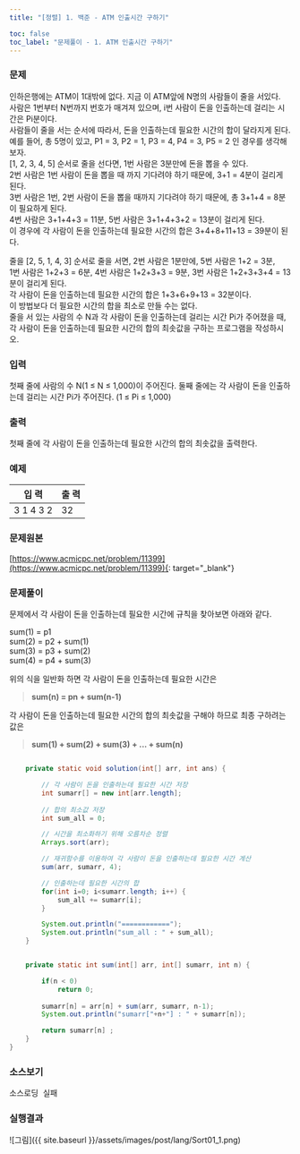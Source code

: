 ```yaml
---
title: "[정렬] 1. 백준 - ATM 인출시간 구하기"

toc: false
toc_label: "문제풀이 - 1. ATM 인출시간 구하기"
---
```

### 문제
인하은행에는 ATM이 1대밖에 없다. 지금 이 ATM앞에 N명의 사람들이 줄을 서있다.     
사람은 1번부터 N번까지 번호가 매겨져 있으며, i번 사람이 돈을 인출하는데 걸리는 시간은 Pi분이다.    
사람들이 줄을 서는 순서에 따라서, 돈을 인출하는데 필요한 시간의 합이 달라지게 된다.     
예를 들어, 총 5명이 있고, P1 = 3, P2 = 1, P3 = 4, P4 = 3, P5 = 2 인 경우를 생각해보자.     
[1, 2, 3, 4, 5] 순서로 줄을 선다면, 1번 사람은 3분만에 돈을 뽑을 수 있다.     
2번 사람은 1번 사람이 돈을 뽑을 때 까지 기다려야 하기 때문에, 3+1 = 4분이 걸리게 된다.     
3번 사람은 1번, 2번 사람이 돈을 뽑을 때까지 기다려야 하기 때문에, 총 3+1+4 = 8분이 필요하게 된다.     
4번 사람은 3+1+4+3 = 11분, 5번 사람은 3+1+4+3+2 = 13분이 걸리게 된다.     
이 경우에 각 사람이 돈을 인출하는데 필요한 시간의 합은 3+4+8+11+13 = 39분이 된다.        

줄을 [2, 5, 1, 4, 3] 순서로 줄을 서면, 2번 사람은 1분만에, 5번 사람은 1+2 = 3분,     
1번 사람은 1+2+3 = 6분, 4번 사람은 1+2+3+3 = 9분, 3번 사람은 1+2+3+3+4 = 13분이 걸리게 된다.     
각 사람이 돈을 인출하는데 필요한 시간의 합은 1+3+6+9+13 = 32분이다.     
이 방법보다 더 필요한 시간의 합을 최소로 만들 수는 없다.    
줄을 서 있는 사람의 수 N과 각 사람이 돈을 인출하는데 걸리는 시간 Pi가 주어졌을 때, 각 사람이 돈을 인출하는데 필요한 시간의 합의 최솟값을 구하는 프로그램을 작성하시오.    

### 입력
첫째 줄에 사람의 수 N(1 ≤ N ≤ 1,000)이 주어진다. 둘째 줄에는 각 사람이 돈을 인출하는데 걸리는 시간 Pi가 주어진다. (1 ≤ Pi ≤ 1,000)

### 출력
첫째 줄에 각 사람이 돈을 인출하는데 필요한 시간의 합의 최솟값을 출력한다.

### 예제    

입    력 | 출    력     
----- | -----   
3 1 4 3 2 | 32

### 문제원본    
[https://www.acmicpc.net/problem/11399](https://www.acmicpc.net/problem/11399){: target="_blank"}


### 문제풀이
문제에서 각 사람이 돈을 인출하는데 필요한 시간에 규칙을 찾아보면 아래와 같다.

sum(1) = p1    
sum(2) = p2 + sum(1)    
sum(3) = p3 + sum(2)    
sum(4) = p4 + sum(3)    

위의 식을 일반화 하면 각 사람이 돈을 인출하는데 필요한 시간은 
> **sum(n) = pn + sum(n-1)**

각 사람이 돈을 인출하는데 필요한 시간의 합의 최솟값을 구해야 하므로 최종 구하려는 값은 
> **sum(1) + sum(2) + sum(3) + ... + sum(n)**


```java

    private static void solution(int[] arr, int ans) {

        // 각 사람이 돈을 인출하는데 필요한 시간 저장        
        int sumarr[] = new int[arr.length];
        
        // 합의 최소값 저장
        int sum_all = 0;

        // 시간을 최소화하기 위해 오름차순 정렬
        Arrays.sort(arr);

        // 재귀함수를 이용하여 각 사람이 돈을 인출하는데 필요한 시간 계산
        sum(arr, sumarr, 4);

        // 인출하는데 필요한 시간의 합
        for(int i=0; i<sumarr.length; i++) {
            sum_all += sumarr[i];
        }

        System.out.println("============");
        System.out.println("sum_all : " + sum_all);
    }


    private static int sum(int[] arr, int[] sumarr, int n) {

        if(n < 0)
            return 0;
        
        sumarr[n] = arr[n] + sum(arr, sumarr, n-1);
        System.out.println("sumarr["+n+"] : " + sumarr[n]);

        return sumarr[n] ;
    }        
}
```


### 소스보기
<pre id="show1" class="show-json-from-git">소스로딩 실패</pre>
<script>showJsonFromGit('{{ site.repository_raw }}/step2/Sort01ATM.java', 'show1', '500px');</script>


### 실행결과
![그림]({{ site.baseurl }}/assets/images/post/lang/Sort01_1.png)





